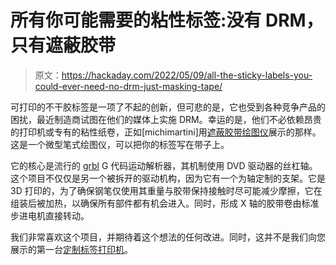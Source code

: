 # 所有你可能需要的粘性标签:没有 DRM，只有遮蔽胶带

> 原文：<https://hackaday.com/2022/05/09/all-the-sticky-labels-you-could-ever-need-no-drm-just-masking-tape/>

可打印的不干胶标签是一项了不起的创新，但可悲的是，它也受到各种竞争产品的困扰，最近制造商试图在他们的媒体上实施 DRM。幸运的是，他们不必依赖昂贵的打印机或专有的粘性纸卷，正如[michimartini]用[遮蔽胶带绘图仪](https://hackaday.io/project/185279-masking-tape-plotter)展示的那样。这是一个微型笔式绘图仪，可以把你的标签写在带子上。

它的核心是流行的 [grbl](https://github.com/grbl/grbl) G 代码运动解析器，其机制使用 DVD 驱动器的丝杠轴。这个项目不仅仅是另一个被拆开的驱动机构，因为它有一个为轴定制的支架。它是 3D 打印的，为了确保钢笔仅使用其重量与胶带保持接触时尽可能减少摩擦，它在组装后被加热，以确保所有部件都有机会进入。同时，形成 X 轴的胶带卷由标准步进电机直接转动。

我们非常喜欢这个项目，并期待着这个想法的任何改进。同时，这并不是我们向您展示的第一台[定制标签打印机](https://hackaday.com/2022/03/25/label-your-smd-tapes-with-an-inkjet-printer/)。